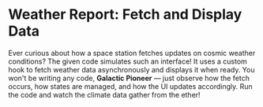 # Weather Report: Fetch and Display Data

Ever curious about how a space station fetches updates on cosmic weather conditions? The given code simulates such an interface! It uses a custom hook to fetch weather data asynchronously and displays it when ready. You won't be writing any code, **Galactic Pioneer** — just observe how the fetch occurs, how states are managed, and how the UI updates accordingly. Run the code and watch the climate data gather from the ether!